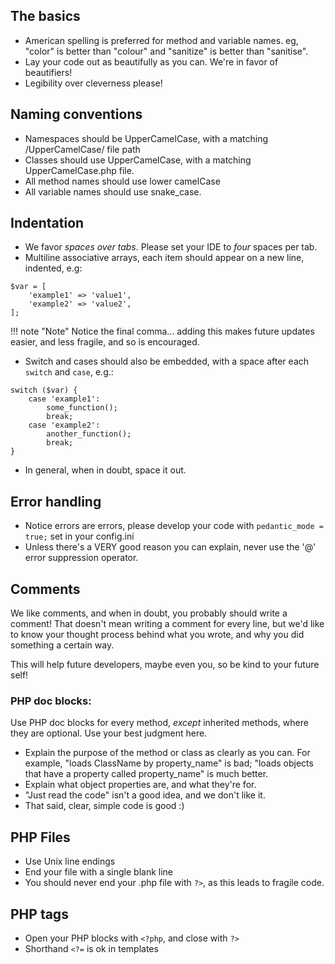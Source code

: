 
## The basics

* American spelling is preferred for method and variable names. eg, "color" is better than "colour" and "sanitize" is better than "sanitise".
* Lay your code out as beautifully as you can. We're in favor of beautifiers!
* Legibility over cleverness please!

## Naming conventions

* Namespaces should be UpperCamelCase, with a matching /UpperCamelCase/ file path
* Classes should use UpperCamelCase, with a matching UpperCamelCase.php file.
* All method names should use lower camelCase 
* All variable names should use snake_case.

## Indentation

* We favor *spaces over tabs*. Please set your IDE to *four* spaces per tab.
* Multiline associative arrays, each item should appear on a new line, indented, e.g:

```
$var = [
    'example1' => 'value1',
    'example2' => 'value2',
];
```
!!! note "Note"
    Notice the final comma... adding this makes future updates easier, and less fragile, and so is encouraged.

* Switch and cases should also be embedded, with a space after each ```switch``` and ```case```, e.g.:
```
switch ($var) {
    case 'example1':
        some_function();
        break;
    case 'example2':
        another_function();
        break;
}
```
* In general, when in doubt, space it out.

## Error handling

* Notice errors are errors, please develop your code with ```pedantic_mode = true;``` set in your config.ini
* Unless there's a VERY good reason you can explain, never use the '@' error suppression operator.

## Comments

We like comments, and when in doubt, you probably should write a comment! That doesn't mean writing a comment for every line, but 
we'd like to know your thought process behind what you wrote, and why you did something a certain way. 

This will help future developers, maybe even you, so be kind to your future self!

### PHP doc blocks:

Use PHP doc blocks for every method, *except* inherited methods, where they are optional. Use your best judgment here.

* Explain the purpose of the method or class as clearly as you can. For example, "loads ClassName by property_name" is bad; 
  "loads objects that have a property called property_name" is much better.
* Explain what object properties are, and what they're for.
* "Just read the code" isn't a good idea, and we don't like it.
* That said, clear, simple code is good :)

## PHP Files

* Use Unix line endings
* End your file with a single blank line
* You should never end your .php file with ```?>```, as this leads to fragile code.

## PHP tags

* Open your PHP blocks with ```<?php```, and close with ```?>```
* Shorthand ```<?=``` is ok in templates
